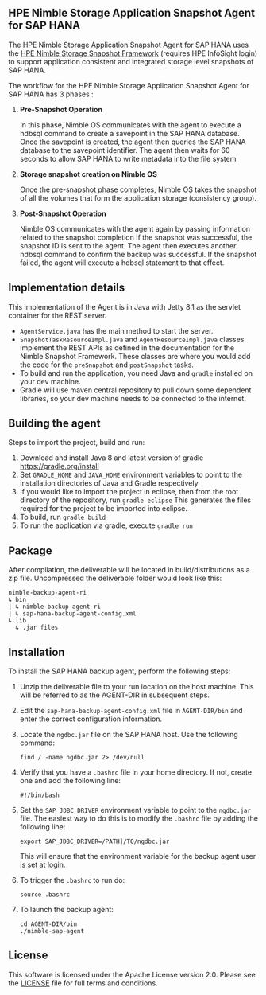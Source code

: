 ## HPE Nimble Storage Application Snapshot Agent for SAP HANA

The HPE Nimble Storage Application Snapshot Agent for SAP HANA uses the [HPE Nimble Storage Snapshot Framework](https://infosight.hpe.com/InfoSight/media/cms/active/pubs_Nimble_Snapshot_Framework_NOS_4x.whz/index.html) (requires HPE InfoSight login) to support application consistent and integrated storage level snapshots of SAP HANA. 

The workflow for the HPE Nimble Storage Application Snapshot Agent for SAP HANA has 3 phases :

1. **Pre-Snapshot Operation**

   In this phase, Nimble OS communicates with the agent to execute a hdbsql command to create a savepoint in the SAP HANA database. Once the savepoint is created, the agent then queries the SAP HANA database to the savepoint identifier. The agent then waits for 60 seconds to allow SAP HANA to write metadata into the file system 

2. **Storage snapshot creation on Nimble OS**

   Once the pre-snapshot phase completes, Nimble OS takes the snapshot of all the volumes that form the application storage (consistency group).

3. **Post-Snapshot Operation**

   Nimble OS communicates with the agent again by passing information related to the snapshot completion If the snapshot was successful, the snapshot ID is sent to the agent. The agent then executes another hdbsql command to confirm the backup was successful. If the snapshot failed, the agent will execute a hdbsql statement to that effect.

## Implementation details
This implementation of the Agent is in Java with Jetty 8.1 as the servlet container for the REST server.

- `AgentService.java` has the main method to start the server.
- `SnapshotTaskResourceImpl.java` and `AgentResourceImpl.java` classes implement the REST APIs as defined in the documentation for the Nimble Snapshot Framework.
  These classes are where you would add the code for the `preSnapshot` and `postSnapshot` tasks.
- To build and run the application, you need Java and `gradle` installed on your dev machine.
- Gradle will use maven central repository to pull down some dependent libraries, so your dev machine needs to be connected to the internet.

## Building the agent
Steps to import the project, build and run:

1. Download and install Java 8 and latest version of gradle
   https://gradle.org/install
2. Set `GRADLE_HOME` and `JAVA_HOME` environment variables to point to the installation directories of Java and Gradle respectively
3. If you would like to import the project in eclipse, then from the root directory of the repository, run `gradle eclipse`
This generates the files required for the project to be imported into eclipse.
4. To build, run `gradle build`
5. To run the application via gradle, execute `gradle run`

## Package
After compilation, the deliverable will be located in build/distributions as a zip file.
Uncompressed the deliverable folder would look like this:
```
nimble-backup-agent-ri
↳ bin
| ↳ nimble-backup-agent-ri
| ↳ sap-hana-backup-agent-config.xml
↳ lib
  ↳ .jar files
```

## Installation
To install the SAP HANA backup agent, perform the following steps:

1. Unzip the deliverable file to your run location on the host machine. This will be referred to as the AGENT-DIR in subsequent steps.

2. Edit the `sap-hana-backup-agent-config.xml` file in `AGENT-DIR/bin` and enter the correct configuration information.

3. Locate the `ngdbc.jar` file on the SAP HANA host. Use the following command:
   ```
   find / -name ngdbc.jar 2> /dev/null
   ```
   
4. Verify that you have a `.bashrc` file in your home directory. If not, create one and add the following line:
   ```
   #!/bin/bash
   ```

5. Set the `SAP_JDBC_DRIVER` environment variable to point to the `ngdbc.jar` file. The easiest way to do this is to modify the `.bashrc` file by adding the following line:
   ```
   export SAP_JDBC_DRIVER=/PATH]/TO/ngdbc.jar
   ```
   This will ensure that the environment variable for the backup agent user is set at login.

6. To trigger the `.bashrc` to run do:
   ```
   source .bashrc
   ```

7. To launch the backup agent:
   ```
   cd AGENT-DIR/bin
   ./nimble-sap-agent
   ```

## License
This software is licensed under the Apache License version 2.0. Please see the [LICENSE](LICENSE) file for full terms and conditions.
